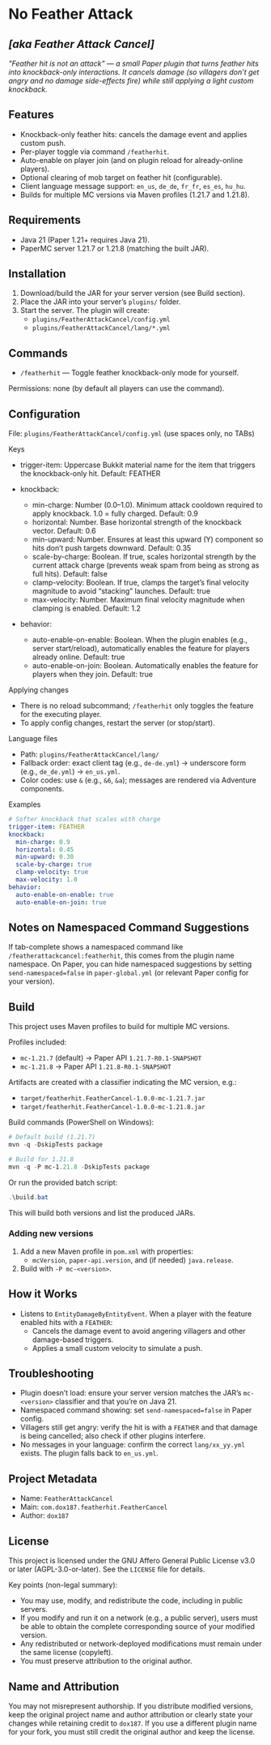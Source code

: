 # No Feather Attack 
## _[aka Feather Attack Cancel]_

_"Feather hit is not an attack" — a small Paper plugin that turns feather hits into knockback-only interactions. It cancels damage (so villagers don’t get angry and no damage side-effects fire) while still applying a light custom knockback._

## Features
- Knockback-only feather hits: cancels the damage event and applies custom push.
- Per-player toggle via command `/featherhit`.
- Auto-enable on player join (and on plugin reload for already-online players).
- Optional clearing of mob target on feather hit (configurable).
- Client language message support: `en_us`, `de_de`, `fr_fr`, `es_es`, `hu_hu`.
- Builds for multiple MC versions via Maven profiles (1.21.7 and 1.21.8).

## Requirements
- Java 21 (Paper 1.21+ requires Java 21).
- PaperMC server 1.21.7 or 1.21.8 (matching the built JAR).

## Installation
1. Download/build the JAR for your server version (see Build section).
2. Place the JAR into your server’s `plugins/` folder.
3. Start the server. The plugin will create:
   - `plugins/FeatherAttackCancel/config.yml`
   - `plugins/FeatherAttackCancel/lang/*.yml`

## Commands
- `/featherhit` — Toggle feather knockback-only mode for yourself.

Permissions: none (by default all players can use the command).

## Configuration
File: `plugins/FeatherAttackCancel/config.yml` (use spaces only, no TABs)

Keys
- trigger-item: Uppercase Bukkit material name for the item that triggers the knockback-only hit. Default: FEATHER

- knockback:
  - min-charge: Number (0.0–1.0). Minimum attack cooldown required to apply knockback. 1.0 = fully charged. Default: 0.9
  - horizontal: Number. Base horizontal strength of the knockback vector. Default: 0.6
  - min-upward: Number. Ensures at least this upward (Y) component so hits don’t push targets downward. Default: 0.35
  - scale-by-charge: Boolean. If true, scales horizontal strength by the current attack charge (prevents weak spam from being as strong as full hits). Default: false
  - clamp-velocity: Boolean. If true, clamps the target’s final velocity magnitude to avoid “stacking” launches. Default: true
  - max-velocity: Number. Maximum final velocity magnitude when clamping is enabled. Default: 1.2

- behavior:
  - auto-enable-on-enable: Boolean. When the plugin enables (e.g., server start/reload), automatically enables the feature for players already online. Default: true
  - auto-enable-on-join: Boolean. Automatically enables the feature for players when they join. Default: true

Applying changes
- There is no reload subcommand; `/featherhit` only toggles the feature for the executing player.
- To apply config changes, restart the server (or stop/start).

Language files
- Path: `plugins/FeatherAttackCancel/lang/`
- Fallback order: exact client tag (e.g., `de-de.yml`) → underscore form (e.g., `de_de.yml`) → `en_us.yml`.
- Color codes: use `&` (e.g., `&6`, `&a`); messages are rendered via Adventure components.

Examples
```yaml
# Softer knockback that scales with charge
trigger-item: FEATHER
knockback:
  min-charge: 0.9
  horizontal: 0.45
  min-upward: 0.30
  scale-by-charge: true
  clamp-velocity: true
  max-velocity: 1.0
behavior:
  auto-enable-on-enable: true
  auto-enable-on-join: true
```

## Notes on Namespaced Command Suggestions
If tab-complete shows a namespaced command like `/featherattackcancel:featherhit`, this comes from the plugin name namespace. On Paper, you can hide namespaced suggestions by setting `send-namespaced=false` in `paper-global.yml` (or relevant Paper config for your version).

## Build
This project uses Maven profiles to build for multiple MC versions.

Profiles included:
- `mc-1.21.7` (default) → Paper API `1.21.7-R0.1-SNAPSHOT`
- `mc-1.21.8` → Paper API `1.21.8-R0.1-SNAPSHOT`

Artifacts are created with a classifier indicating the MC version, e.g.:
- `target/featherhit.FeatherCancel-1.0.0-mc-1.21.7.jar`
- `target/featherhit.FeatherCancel-1.0.0-mc-1.21.8.jar`

Build commands (PowerShell on Windows):
```powershell
# Default build (1.21.7)
mvn -q -DskipTests package

# Build for 1.21.8
mvn -q -P mc-1.21.8 -DskipTests package
```

Or run the provided batch script:
```powershell
.\build.bat
```
This will build both versions and list the produced JARs.

### Adding new versions
1. Add a new Maven profile in `pom.xml` with properties:
   - `mcVersion`, `paper-api.version`, and (if needed) `java.release`.
2. Build with `-P mc-<version>`.

## How it Works
- Listens to `EntityDamageByEntityEvent`. When a player with the feature enabled hits with a `FEATHER`:
  - Cancels the damage event to avoid angering villagers and other damage-based triggers.
  - Applies a small custom velocity to simulate a push.

## Troubleshooting
- Plugin doesn’t load: ensure your server version matches the JAR’s `mc-<version>` classifier and that you’re on Java 21.
- Namespaced command showing: set `send-namespaced=false` in Paper config.
- Villagers still get angry: verify the hit is with a `FEATHER` and that damage is being cancelled; also check if other plugins interfere.
- No messages in your language: confirm the correct `lang/xx_yy.yml` exists. The plugin falls back to `en_us.yml`.

## Project Metadata
- Name: `FeatherAttackCancel`
- Main: `com.dox187.featherhit.FeatherCancel`
- Author: `dox187`

## License
This project is licensed under the GNU Affero General Public License v3.0 or later (AGPL-3.0-or-later). See the `LICENSE` file for details.

Key points (non-legal summary):
- You may use, modify, and redistribute the code, including in public servers.
- If you modify and run it on a network (e.g., a public server), users must be able to obtain the complete corresponding source of your modified version.
- Any redistributed or network-deployed modifications must remain under the same license (copyleft).
- You must preserve attribution to the original author.

## Name and Attribution
You may not misrepresent authorship. If you distribute modified versions, keep the original project name and author attribution or clearly state your changes while retaining credit to `dox187`. If you use a different plugin name for your fork, you must still credit the original author and keep the license.
